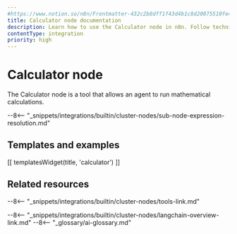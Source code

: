 ```yaml
---
#https://www.notion.so/n8n/Frontmatter-432c2b8dff1f43d4b1c8d20075510fe4
title: Calculator node documentation
description: Learn how to use the Calculator node in n8n. Follow technical documentation to integrate Calculator node into your workflows.
contentType: integration
priority: high
---
```


# Calculator node

The Calculator node is a tool that allows an agent to run mathematical calculations.

--8<-- "_snippets/integrations/builtin/cluster-nodes/sub-node-expression-resolution.md"

## Templates and examples

<!-- see https://www.notion.so/n8n/Pull-in-templates-for-the-integrations-pages-37c716837b804d30a33b47475f6e3780 -->
[[ templatesWidget(title, 'calculator') ]]

## Related resources

--8<-- "_snippets/integrations/builtin/cluster-nodes/tools-link.md"

--8<-- "_snippets/integrations/builtin/cluster-nodes/langchain-overview-link.md"
--8<-- "_glossary/ai-glossary.md"
